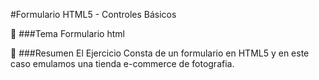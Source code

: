 #Formulario HTML5 - Controles Básicos

:pencil: ###Tema
Formulario html

:pencil: ###Resumen
El Ejercicio Consta de un formulario en HTML5 y en este caso emulamos una tienda e-commerce de fotografia.
